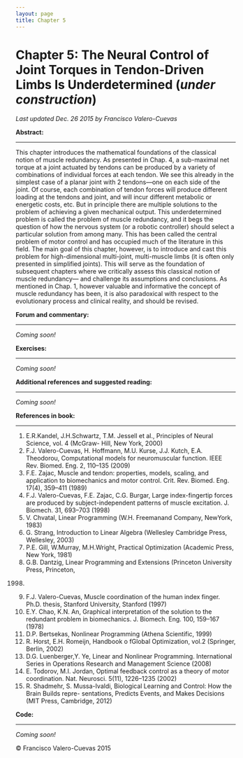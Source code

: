 ```yaml
---
layout: page
title: Chapter 5
---
```

# Chapter 5: The Neural Control of Joint Torques in Tendon-Driven Limbs Is Underdetermined  (*under construction*)

*Last updated Dec. 26 2015 by Francisco Valero-Cuevas*

**Abstract:**

_________


This chapter introduces the mathematical foundations of the classical notion of muscle redundancy. As presented in Chap. 4, a sub-maximal net torque at a joint actuated by tendons can be produced by a variety of combinations of individual forces at each tendon. We see this already in the simplest case of a planar joint with 2 tendons—one on each side of the joint. Of course, each combination of tendon forces will produce different loading at the tendons and joint, and will incur different metabolic or energetic costs, etc. But in principle there are multiple solutions to the problem of achieving a given mechanical output. This underdetermined problem is called the problem of muscle redundancy, and it begs the question of how the nervous system (or a robotic controller) should select a particular solution from among many. This has been called the central problem of motor control and has occupied much of the literature in this field. The main goal of this chapter, however, is to introduce and cast this problem for high-dimensional multi-joint, multi-muscle limbs (it is often only presented in simplified joints). This will serve as the foundation of subsequent chapters where we critically assess this classical notion of muscle redundancy— and challenge its assumptions and conclusions. As mentioned in Chap. 1, however valuable and informative the concept of muscle redundancy has been, it is also paradoxical with respect to the evolutionary process and clinical reality, and should be revised.


**Forum and commentary:**

_____________________

*Coming soon!*


**Exercises:**

__________

*Coming soon!*



**Additional references and suggested reading:**

____________________________________________

*Coming soon!*



**References in book:**

___________________

1. E.R.Kandel, J.H.Schwartz, T.M. Jessell et al., Principles of Neural Science, vol. 4 (McGraw- Hill, New York, 2000)
2. F.J. Valero-Cuevas, H. Hoffmann, M.U. Kurse, J.J. Kutch, E.A. Theodorou, Computational models for neuromuscular function. IEEE Rev. Biomed. Eng. 2, 110–135 (2009)
3. F.E. Zajac, Muscle and tendon: properties, models, scaling, and application to biomechanics and motor control. Crit. Rev. Biomed. Eng. 17(4), 359–411 (1989)
4. F.J. Valero-Cuevas, F.E. Zajac, C.G. Burgar, Large index-fingertip forces are produced by subject-independent patterns of muscle excitation. J. Biomech. 31, 693–703 (1998)
5. V. Chvatal, Linear Programming (W.H. Freemanand Company, NewYork, 1983)
6. G. Strang, Introduction to Linear Algebra (Wellesley Cambridge Press, Wellesley, 2003)
7. P.E. Gill, W.Murray, M.H.Wright, Practical Optimization (Academic Press, New York, 1981)
8. G.B. Dantzig, Linear Programming and Extensions (Princeton University Press, Princeton,
1998)
9. F.J. Valero-Cuevas, Muscle coordination of the human index finger. Ph.D. thesis, Stanford
University, Stanford (1997)
10. E.Y. Chao, K.N. An, Graphical interpretation of the solution to the redundant problem in
biomechanics. J. Biomech. Eng. 100, 159–167 (1978)
11. D.P. Bertsekas, Nonlinear Programming (Athena Scientific, 1999)
12. R. Horst, E.H. Romeijn, Handbook o fGlobal Optimization, vol.2 (Springer, Berlin, 2002)
13. D.G. Luenberger,Y. Ye, Linear and Nonlinear Programming. International Series in Operations
Research and Management Science (2008)
14. E. Todorov, M.I. Jordan, Optimal feedback control as a theory of motor coordination. Nat.
Neurosci. 5(11), 1226–1235 (2002)
15. R. Shadmehr, S. Mussa-Ivaldi, Biological Learning and Control: How the Brain Builds repre-
sentations, Predicts Events, and Makes Decisions (MIT Press, Cambridge, 2012)


**Code:**

_____

*Coming soon!*






© Francisco Valero-Cuevas 2015
